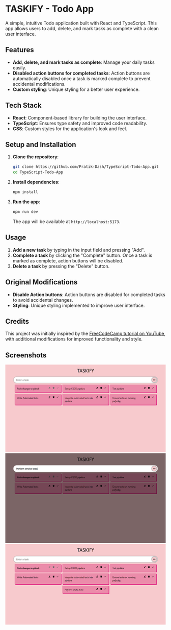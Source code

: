 
# TASKIFY - Todo App

A simple, intuitive Todo application built with React and TypeScript. This app allows users to add, delete, and mark tasks as complete with a clean user interface.

## Features

- **Add, delete, and mark tasks as complete**: Manage your daily tasks easily.
- **Disabled action buttons for completed tasks**: Action buttons are automatically disabled once a task is marked complete to prevent accidental modifications.
- **Custom styling**: Unique styling for a better user experience.

## Tech Stack

- **React**: Component-based library for building the user interface.
- **TypeScript**: Ensures type safety and improved code readability.
- **CSS**: Custom styles for the application's look and feel.

## Setup and Installation

1. **Clone the repository**:
   ```bash
   git clone https://github.com/Pratik-Dash/TypeScript-Todo-App.git
   cd TypeScript-Todo-App
   ```

2. **Install dependencies**:
   ```bash
   npm install
   ```

3. **Run the app**:
   ```bash
   npm run dev
   ```
   The app will be available at `http://localhost:5173`.

## Usage

1. **Add a new task** by typing in the input field and pressing "Add".
2. **Complete a task** by clicking the "Complete" button. Once a task is marked as complete, action buttons will be disabled.
3. **Delete a task** by pressing the "Delete" button.

## Original Modifications

- **Disable Action buttons**: Action buttons are disabled for completed tasks to avoid accidental changes.
- **Styling**: Unique styling implemented to improve user interface.

## Credits

This project was initially inspired by the [FreeCodeCamp tutorial on YouTube](https://www.youtube.com/), with additional modifications for improved functionality and style.

## Screenshots

![alt text](image.png)
![alt text](image-1.png)
![alt text](image-2.png)

